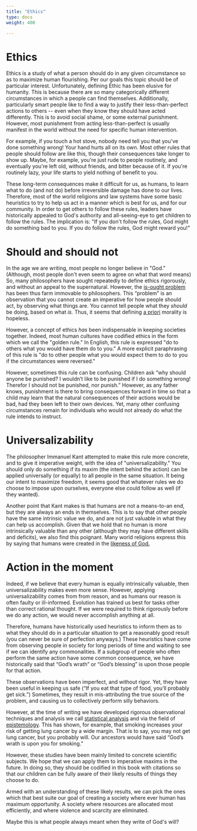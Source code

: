 ```yaml
---
title: "Ethics"
type: docs
weight: 400

---
```


# Ethics

Ethics is a study of what a person should do in any given circumstance so as to maximize human flourishing.  Per our goals this topic should be of particular interest.  Unfortunately, defining Ethic has been elusive for humanity.  This is because there are so many categorically different circumstances in which a people can find themselves. Additionally, particularly smart people like to find a way to justify their less-than-perfect actions to others -- even when they know they should have acted differently. This is to avoid social shame, or some external punishment.  However, most punishment from acting less-than-perfect is usually manifest in the world without the need for specific human intervention. 

For example, if you touch a hot stove, nobody need tell you that you've done something wrong! Your hand hurts all on its own. Most other rules that people should follow are like this, though their consequences take longer to show up.  Maybe, for example, you're just rude to people routinely, and eventually you're left old, without friends, and bitter because of it.  If you're routinely lazy, your life starts to yield nothing of benefit to you.

These long-term consequences make it difficult for us, as humans, to learn what to do (and not do) before irreversible damage has done to our lives. Therefore, most of the world religions and law systems have some basic heuristics to try to help us act in a manner which is best for us, and for our community. In order to get others to follow these rules, leaders have historically appealed to God's authority and all-seeing-eye to get children to follow the rules. The implication is: "If you don't follow the rules, God might do something bad to you. If you do follow the rules, God might reward you!"

# Should and should not

In the age we are writing, most people no longer believe in "God." (Although, most people don't even seem to agree on what that word means) So, many philosophers have sought repeatedly to define ethics rigorously, and without an appeal to the supernatural. However, the [is-ought problem](https://en.wikipedia.org/wiki/Is%E2%80%93ought_problem) has been thus farm immovable to philosophers.  This “problem” is an observation that you cannot create an imperative for how people should act, by observing what things are. You cannot tell people what they *should* be doing, based on what *is.*  Thus, it seems that defining [a priori](https://en.wikipedia.org/wiki/A_priori_and_a_posteriori) morality is hopeless.

However, a concept of ethics *has* been indispensable in keeping societies together.  Indeed, most human cultures have codified ethics in the form which we call the "golden rule."  In English, this rule is expressed "do to others what you would have them do to you."  A more explicit paraphrasing of this rule is "do to other people what you would expect them to do to you if the circumstances were reversed."

However, sometimes this rule can be confusing.  Children ask “why should anyone be punished? I wouldn’t like to be punished if I do something wrong!  Therefor I should not be punished, nor punish.” However, as any father knows, punishment is there to bring consequences forward in time so that a child may learn that the natural consequences of their actions would be bad, had they been left to their own devices.  Yet, many other confusing circumstances remain for individuals who would not already do what the rule intends to instruct.

# Universalizability

The philosopher Immanuel Kant attempted to make this rule more concrete, and to give it imperative weight, with the idea of "universalizability." You should only do something if its maxim (the intent behind the action) can be applied universally (or equally) to all people in the same situation.  It being our intent to maximize freedom, it seems good that whatever rules we do choose to impose upon ourselves, everyone else could follow as well (if they wanted).

Another point that Kant makes is that humans are not a means-to-an end, but they are always an ends in themselves.  This is to say that other people have the same intrinsic value we do, and are not just valuable in what they can help us accomplish.  Given that we hold that no human is more intrinsically valuable than any other (although they may have different skills and deficits), we also find this poignant.  Many world religions express this by saying that humans were created in the [likeness of God.](https://en.wikipedia.org/wiki/Image_of_God)

# Action in the moment

Indeed, if we believe that every human is equally intrinsically valuable, then universalizability makes even more sense.  However, applying universalizability comes from from reason, and as humans our reason is often faulty or ill-informed. Evolution has trained us best for tasks other than correct rational thought. If we were required to think rigorously before we do any action, we would never accomplish anything at all.

Therefore, humans have historically used heuristics to inform them as to what they should do in a particular situation to get a reasonably good result (you can never be sure of perfection anyways.)  These heuristics have come from observing people in society for long periods of time and waiting to see if we can identify any commonalities.  If a subgroup of people who often perform the same action have some common consequence, we have historically said that “God’s wrath” or “God’s blessing” is upon those people for that action.

These observations have been imperfect, and without rigor.  Yet, they have been useful in keeping us safe (“If you eat that type of food, you’ll probably get sick.”)  Sometimes, they result in mis-attributing the true source of the problem, and causing us to collectively perform silly behaviors.

However, at the time of writing we have developed rigorous observational techniques and analysis we call [statistical analysis](https://en.wikipedia.org/wiki/Statistics#Observational_study) and via the field of [epistemology](https://en.wikipedia.org/wiki/Epistemology). This has shown, for example, that smoking increases your risk of getting lung cancer by a wide margin.  That is to say, you may not get lung cancer, but you probably will.  Our ancestors would have said “God’s wrath is upon you for smoking.”

However, these studies have been mainly limited to concrete scientific subjects.  We hope that we can apply them to imperative maxims in the future.  In doing so, they should be codified in this book with citations so that our children can be fully aware of their likely results of things they choose to do.

Armed with an understanding of these likely results, we can pick the ones which that best suite our goal of creating a society where ever human has maximum opportunity.  A society where resources are allocated most efficiently, and where violence and scarcity are eliminated.

Maybe this is what people always meant when they write of God's will?
